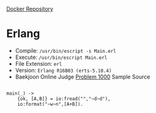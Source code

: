 [Docker Repository](https://registry.hub.docker.com/u/baekjoon/onlinejudge-erlang)

# Erlang

* Compile: `/usr/bin/escript -s Main.erl`
* Execute: `/usr/bin/escript Main.erl`
* File Extension: `erl`
* Version: `Erlang R16B03 (erts-5.10.4)`
* Baekjoon Online Judge [Problem 1000](https://www.acmicpc.net/problem/1000) Sample Source
````

main(_) ->
    {ok, [A,B]} = io:fread("","~d~d"),
    io:format("~w~n",[A+B]).
````


